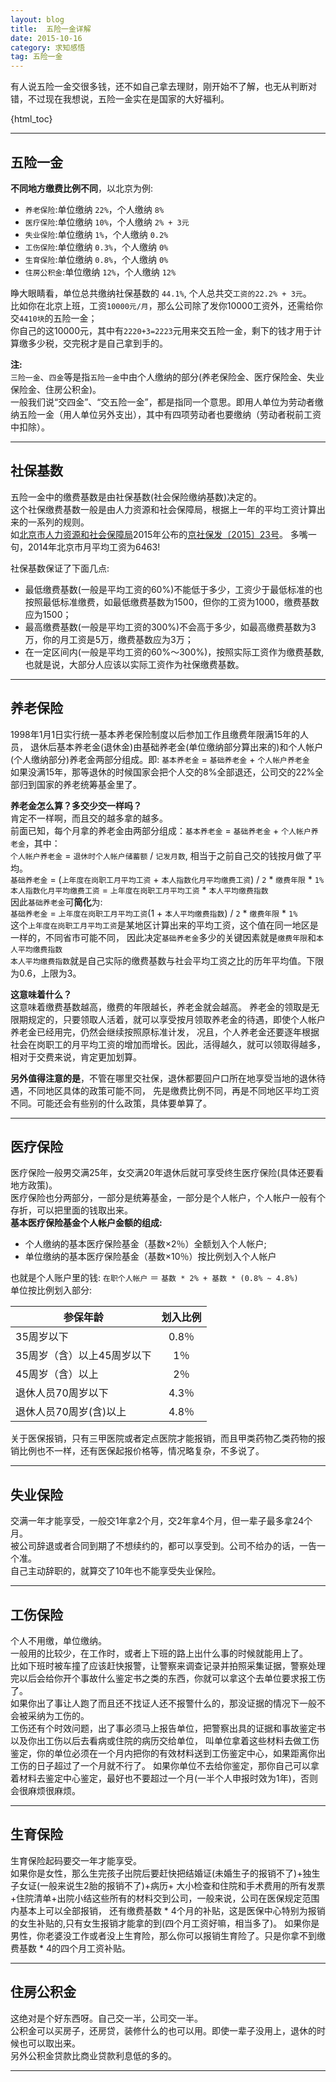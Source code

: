 ```yaml
---
layout: blog
title:  五险一金详解
date: 2015-10-16
category: 求知感悟
tag: 五险一金
---
```

有人说五险一金交很多钱，还不如自己拿去理财，刚开始不了解，也无从判断对错，不过现在我想说，五险一金实在是国家的大好福利。


{html_toc}
*****

## 五险一金
**不同地方缴费比例不同**，以北京为例:  
* `养老保险`:单位缴纳 `22%`，个人缴纳 `8%`  
* `医疗保险`:单位缴纳 `10%`，个人缴纳 `2% + 3元`  
* `失业保险`:单位缴纳 `1%`，个人缴纳 `0.2%`  
* `工伤保险`:单位缴纳 `0.3%`，个人缴纳 `0%`  
* `生育保险`:单位缴纳 `0.8%`，个人缴纳 `0%`  
* `住房公积金`:单位缴纳 `12%`，个人缴纳 `12%`  

睁大眼睛看，单位总共缴纳社保基数的 `44.1%`, 个人总共交`工资的22.2% + 3元`。  
比如你在北京上班，工资`10000元/月`，那么公司除了发你10000工资外，还需给你交`4410块`的五险一金；  
你自己的这10000元，其中有`2220+3=2223`元用来交五险一金，剩下的钱才用于计算缴多少税，交完税才是自己拿到手的。


**注:**   
`三险一金`、`四金`等是指`五险一金`中由个人缴纳的部分(养老保险金、医疗保险金、失业保险金、住房公积金)。  
一般我们说“交四金”、“交五险一金”，都是指同一个意思。即用人单位为劳动者缴纳五险一金（用人单位另外支出），其中有四项劳动者也要缴纳（劳动者税前工资中扣除）。

******

## 社保基数
五险一金中的缴费基数是由社保基数(社会保险缴纳基数)决定的。  
这个社保缴费基数一般是由人力资源和社会保障局，根据上一年的平均工资计算出来的一系列的规则。  
如[北京市人力资源和社会保障局](http://www.bjrbj.gov.cn/)2015年公布的[京社保发〔2015〕23号](http://www.bjrbj.gov.cn/xxgk/gsgg/201507/t20150702_50932.html)。
多嘴一句，2014年北京市月平均工资为6463!

社保基数保证了下面几点:
* 最低缴费基数(一般是平均工资的60%)不能低于多少，工资少于最低标准的也按照最低标准缴费，如最低缴费基数为1500，但你的工资为1000，缴费基数应为1500；  
* 最高缴费基数(一般是平均工资的300%)不会高于多少，如最高缴费基数为3万，你的月工资是5万，缴费基数应为3万；
* 在一定区间内(一般是平均工资的60%～300%)，按照实际工资作为缴费基数,也就是说，大部分人应该以实际工资作为社保缴费基数。

******

## 养老保险
1998年1月1日实行统一基本养老保险制度以后参加工作且缴费年限满15年的人员，
退休后基本养老金(退休金)由基础养老金(单位缴纳部分算出来的)和个人帐户(个人缴纳部分)养老金两部分组成。即: `基本养老金` = `基础养老金` + `个人帐户养老金`  
如果没满15年，那等退休的时候国家会把个人交的8%全部退还，公司交的22%全部归到国家的养老统筹基金里了。

**养老金怎么算？多交少交一样吗？**  
肯定不一样啊，而且交的越多拿的越多。  
前面已知，每个月拿的养老金由两部分组成：`基本养老金` = `基础养老金` + `个人帐户养老金`，其中：  
`个人帐户养老金` = `退休时个人帐户储蓄额` / `记发月数`, 相当于之前自己交的钱按月做了平均。  
`基础养老金` = (`上年度在岗职工月平均工资` + `本人指数化月平均缴费工资`) / `2` * `缴费年限` * `1%`  
`本人指数化月平均缴费工资` = `上年度在岗职工月平均工资` * `本人平均缴费指数`  
因此`基础养老金`可**简化**为:  
`基础养老金` = `上年度在岗职工月平均工资`(1 + `本人平均缴费指数`) / `2` * `缴费年限` * `1%`  
这个`上年度在岗职工月平均工资`是某地区计算出来的平均工资，这个值在同一地区是一样的，不同省市可能不同，
因此决定`基础养老金`多少的关键因素就是`缴费年限`和`本人平均缴费指数`  
`本人平均缴费指数`就是自己实际的缴费基数与社会平均工资之比的历年平均值。下限为0.6，上限为3。

**这意味着什么？**  
这意味着缴费基数越高，缴费的年限越长，养老金就会越高。
养老金的领取是无限期规定的，只要领取人活着，就可以享受按月领取养老金的待遇，即使个人帐户养老金已经用完，仍然会继续按照原标准计发，
况且，个人养老金还要逐年根据社会在岗职工的月平均工资的增加而增长。因此，活得越久，就可以领取得越多，相对于交费来说，肯定更加划算。

**另外值得注意的是**，不管在哪里交社保，退休都要回户口所在地享受当地的退休待遇，不同地区具体的政策可能不同，
先是缴费比例不同，再是不同地区平均工资不同。可能还会有些别的什么政策，具体要单算了。

******
## 医疗保险
医疗保险一般男交满25年，女交满20年退休后就可享受终生医疗保险(具体还要看地方政策)。  
医疗保险也分两部分，一部分是统筹基金，一部分是个人帐户，个人帐户一般有个存折，可以把里面的钱取出来。  
**基本医疗保险基金个人帐户金额的组成:**
* 个人缴纳的基本医疗保险基金（基数×2％）全额划入个人帐户;
* 单位缴纳的基本医疗保险基金（基数×10％）按比例划入个人帐户  

也就是个人账户里的钱:
`在职个人帐户` ＝ `基数 * 2% + 基数 * (0.8% ~ 4.8%)`  
单位按比例划入部分:

| 参保年龄                   | 划入比例       |
| ------------------------- |:-------------:|
| 35周岁以下                 | 0.8％         |
| 35周岁（含）以上45周岁以下   | 1％           |
| 45周岁（含）以上            | 2％           |
| 退休人员70周岁以下          | 4.3％         |
| 退休人员70周岁(含)以上      | 4.8％         |

关于医保报销，只有三甲医院或者定点医院才能报销，而且甲类药物乙类药物的报销比例也不一样，还有医保起报价格等，情况略复杂，不多说了。

******
## 失业保险
交满一年才能享受，一般交1年拿2个月，交2年拿4个月，但一辈子最多拿24个月。  
被公司辞退或者合同到期了不想续约的，都可以享受到。公司不给办的话，一告一个准。  
自己主动辞职的，就算交了10年也不能享受失业保险。
******
## 工伤保险
个人不用缴，单位缴纳。  
一般用的比较少，在工作时，或者上下班的路上出什么事的时候就能用上了。  
比如下班时被车撞了应该赶快报警，让警察来调查记录并拍照采集证据，警察处理完以后会给你开个事故什么鉴定书之类的东西，你就可以拿这个去单位要求报工伤了。  
如果你出了事让人跑了而且还不找证人还不报警什么的，那没证据的情况下一般不会被采纳为工伤的。  
工伤还有个时效问题，出了事必须马上报告单位，把警察出具的证据和事故鉴定书以及你出工伤以后去看病或住院的病历交给单位，
叫单位拿着这些材料去做工伤鉴定，你的单位必须在一个月内把你的有效材料送到工伤鉴定中心，如果距离你出工伤的日子超过了一个月就不行了。
如果你单位不去给你鉴定，那你自己可以拿着材料去鉴定中心鉴定，最好也不要超过一个月(一半个人申报时效为1年)，否则会很麻烦很麻烦。
******

## 生育保险
生育保险起码要交一年才能享受。  
如果你是女性，那么生完孩子出院后要赶快把结婚证(未婚生子的报销不了)+独生子女证(一般来说生2胎的报销不了)+病历+
大小检查和住院和手术费用的所有发票+住院清单+出院小结这些所有的材料交到公司，一般来说，公司在医保规定范围内基本上可以全部报销，
还有缴费基数 * 4个月的补贴，这是医保中心特别为报销的女生补贴的,只有女生报销才能拿的到(四个月工资好嘛，相当多了)。
如果你是男性，你老婆没工作或者没上生育险，那么你可以报销生育险了。只是你拿不到缴费基数 * 4的四个月工资补贴。
*****

## 住房公积金
这绝对是个好东西呀。自己交一半，公司交一半。  
公积金可以买房子，还房贷，装修什么的也可以用。即使一辈子没用上，退休的时候也可以取出来。  
另外公积金贷款比商业贷款利息低的多的。
*****
